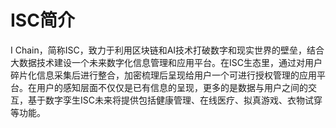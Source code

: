 # ISC简介
I Chain，简称ISC，致力于利用区块链和AI技术打破数字和现实世界的壁垒，结合大数据技术建设一个未来数字化信息管理和应用平台。在ISC生态里，通过对用户碎片化信息采集后进行整合，加密梳理后呈现给用户一个可进行授权管理的应用平台。在用户的感知层面不仅仅是已有信息的呈现，更多的是数据与用户之间的交互，基于数字孪生ISC未来将提供包括健康管理、在线医疗、拟真游戏、衣物试穿等功能。